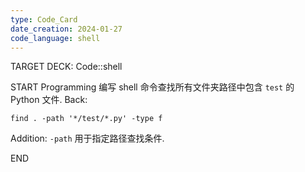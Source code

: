 ```yaml
---
type: Code_Card
date_creation: 2024-01-27
code_language: shell
---
```


TARGET DECK: Code::shell

START
Programming
编写 shell 命令查找所有文件夹路径中包含 `test` 的 Python 文件.
Back: 
```shell
find . -path '*/test/*.py' -type f
```
Addition: 
`-path` 用于指定路径查找条件.
<!--ID: 1706338643694-->
END